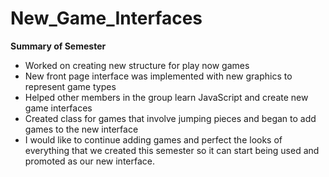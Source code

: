 New\_Game\_Interfaces
=====================

**Summary of Semester**

-   Worked on creating new structure for play now games
-   New front page interface was implemented with new graphics to represent game types
-   Helped other members in the group learn JavaScript and create new game interfaces
-   Created class for games that involve jumping pieces and began to add games to the new interface
-   I would like to continue adding games and perfect the looks of everything that we created this semester so it can start being used and promoted as our new interface.

